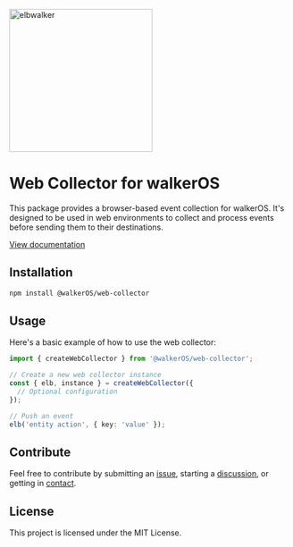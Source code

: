 <p align="left">
  <a href="https://elbwalker.com">
    <img title="elbwalker" src='https://www.elbwalker.com/img/elbwalker_logo.png' width="256px"/>
  </a>
</p>

# Web Collector for walkerOS

This package provides a browser-based event collection for walkerOS. It's
designed to be used in web environments to collect and process events before
sending them to their destinations.

[View documentation](https://www.elbwalker.com/docs/collectors/web-collector/)

## Installation

```sh
npm install @walkerOS/web-collector
```

## Usage

Here's a basic example of how to use the web collector:

```typescript
import { createWebCollector } from '@walkerOS/web-collector';

// Create a new web collector instance
const { elb, instance } = createWebCollector({
  // Optional configuration
});

// Push an event
elb('entity action', { key: 'value' });
```

## Contribute

Feel free to contribute by submitting an
[issue](https://github.com/elbwalker/walkerOS/issues), starting a
[discussion](https://github.com/elbwalker/walkerOS/discussions), or getting in
[contact](https://calendly.com/elb-alexander/30min).

## License

This project is licensed under the MIT License.
